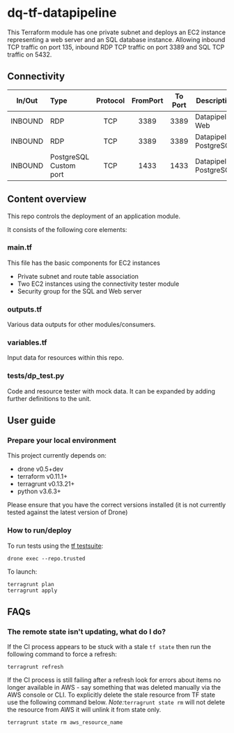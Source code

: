 # dq-tf-datapipeline

This Terraform module has one private subnet and deploys an EC2 instance representing a web server and an SQL database instance. Allowing inbound TCP traffic on port 135, inbound RDP TCP traffic on port 3389 and SQL TCP traffic on 5432.


## Connectivity

| In/Out        | Type           | Protocol | FromPort| To Port | Description |
| ------------- |:-------------| :-----:| :-----:|:-----:| -----|
|INBOUND | RDP | TCP | 3389 | 3389 | Datapipeline Web |
|INBOUND | RDP | TCP | 3389 | 3389 | Datapipeline PostgreSQL |
|INBOUND | PostgreSQL Custom port | TCP | 1433 | 1433 | Datapipeline PostgreSQL |

## Content overview

This repo controls the deployment of an application module.

It consists of the following core elements:

### main.tf

This file has the basic components for EC2 instances
- Private subnet and route table association
- Two EC2 instances using the connectivity tester module
- Security group for the SQL and Web server

### outputs.tf

Various data outputs for other modules/consumers.

### variables.tf

Input data for resources within this repo.

### tests/dp_test.py

Code and resource tester with mock data. It can be expanded by adding further definitions to the unit.


## User guide

### Prepare your local environment

This project currently depends on:

* drone v0.5+dev
* terraform v0.11.1+
* terragrunt v0.13.21+
* python v3.6.3+

Please ensure that you have the correct versions installed (it is not currently tested against the latest version of Drone)

### How to run/deploy

To run tests using the [tf testsuite](https://github.com/UKHomeOffice/dq-tf-testsuite):
```shell
drone exec --repo.trusted
```
To launch:
```shell
terragrunt plan
terragrunt apply
```

## FAQs

### The remote state isn't updating, what do I do?

If the CI process appears to be stuck with a stale `tf state` then run the following command to force a refresh:

```
terragrunt refresh
```
If the CI process is still failing after a refresh look for errors about items no longer available in AWS - say something that was deleted manually via the AWS console or CLI.
To explicitly delete the stale resource from TF state use the following command below. *Note:*```terragrunt state rm``` will not delete the resource from AWS it will unlink it from state only.

```shell
terragrunt state rm aws_resource_name
```

